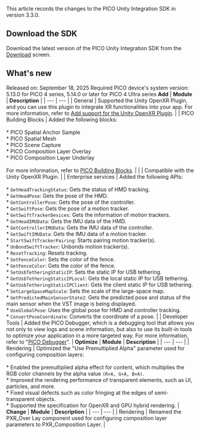 This article records the changes to the PICO Unity Integration SDK in version 3.3.0.
## Download the SDK
Download the latest version of the PICO Unity Integration SDK from the [Download](https://developer-global.pico-interactive.com/resources/#sdk) screen.
## What's new
Released on: September 18, 2025
Required PICO device's system version: 5.13.0 for PICO 4 series, 5.14.0 or later for PICO 4 Ultra series
**Add**
| **Module** | **Description** |
| --- | --- |
| General | Supported the Unity OpenXR Plugin, and you can use this plugin to integrate XR functionalities into your app. For more information, refer to [Add support for the Unity OpenXR Plugin](/document/unity/support-for-the-unity-openxr-plugin). |
| PICO Building Blocks | Added the following blocks: <br>  <br> * PICO Spatial Anchor Sample <br> * PICO Spatial Mesh <br> * PICO Scene Capture <br> * PICO Composition Layer Overlay <br> * PICO Composition Layer Underlay <br>  <br> For more information, refer to [PICO Building Blocks](/document/unitypico-building-blocks). |
|  | Compatible with the Unity OpenXR Plugin. |
| Enterprise services | Added the following APIs: <br>  <br> * `GetHeadTrackingStatus`: Gets the status of HMD tracking. <br> * `GetHeadPose`: Gets the pose of the HMD. <br> * `GetControllerPose`: Gets the pose of the controller. <br> * `GetSwiftPose`: Gets the pose of a motion tracker. <br> * `GetSwiftTrackerDevices`: Gets the information of motion trackers. <br> * `GetHeadIMUData`: Gets the IMU data of the HMD. <br> * `GetControllerIMUData`: Gets the IMU data of the controller. <br> * `GetSwiftIMUData`: Gets the IMU data of a motion tracker. <br> * `StartSwiftTrackerPairing`: Starts pairing motion tracker(s). <br> * `UnBondSwiftTracker`: Unbonds motion tracker(s). <br> * `ResetTracking`: Resets tracking. <br> * `SetFenceColor`: Sets the color of the fence. <br> * `GetFenceColor`: Gets the color of the fence. <br> * `SetUsbTetheringStaticIP`: Sets the static IP for USB tethering. <br> * `GetUsbTetheringStaticIPLocal`: Gets the local static IP for USB tethering. <br> * `GetUsbTetheringStaticIPClient`: Gets the client static IP for USB tethering. <br> * `SetLargeSpaceMapScale`: Sets the scale of the large-space map. <br> * `GetPredictedMainSensorState2`: Gets the predicted pose and status of the main sensor when the VST image is being displayed. <br> * `UseGlobalPose`: Uses the global pose for HMD and controller tracking. <br> * `ConvertPoseCoordinate`: Converts the coordinate of a pose. |
| Developer Tools | Added the PICO Debugger, which is a debugging tool that allows you not only to view logs and scene information, but also to use its built-in tools to optimize your application in a more targeted way. For more information, refer to "[PICO Debugger](/document/unity/pico-debugger)". |
**Optimize**
| **Module** | **Description** |
| --- | --- |
| Rendering | Optimized the "Use Premultiplied Alpha" parameter used for configuring composition layers: <br>  <br> * Enabled the premultiplied alpha effect for content, which multiplies the RGB color channels by the alpha value `(R×A, G×A, B×A)`. <br> * Improved the rendering performance of transparent elements, such as UI, particles, and more. <br> * Fixed visual defects such as color fringing at the edges of semi-transparent objects. <br> * Supported the specification for OpenXR and GPU hybrid rendering. |
**Change**
| **Module** | **Description** |
| --- | --- |
| Rendering | Renamed the PXR_Over Lay component used for configuring composition layer parameters to PXR_Composition Layer. |

